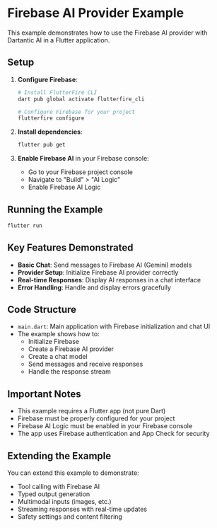 # Firebase AI Provider Example

This example demonstrates how to use the Firebase AI provider with Dartantic AI in a Flutter application.

## Setup

1. **Configure Firebase**:
   ```bash
   # Install FlutterFire CLI
   dart pub global activate flutterfire_cli
   
   # Configure Firebase for your project
   flutterfire configure
   ```

2. **Install dependencies**:
   ```bash
   flutter pub get
   ```

3. **Enable Firebase AI** in your Firebase console:
   - Go to your Firebase project console
   - Navigate to "Build" > "AI Logic" 
   - Enable Firebase AI Logic

## Running the Example

```bash
flutter run
```

## Key Features Demonstrated

- **Basic Chat**: Send messages to Firebase AI (Gemini) models
- **Provider Setup**: Initialize Firebase AI provider correctly
- **Real-time Responses**: Display AI responses in a chat interface
- **Error Handling**: Handle and display errors gracefully

## Code Structure

- `main.dart`: Main application with Firebase initialization and chat UI
- The example shows how to:
  - Initialize Firebase
  - Create a Firebase AI provider
  - Create a chat model
  - Send messages and receive responses
  - Handle the response stream

## Important Notes

- This example requires a Flutter app (not pure Dart)
- Firebase must be properly configured for your project
- Firebase AI Logic must be enabled in your Firebase console
- The app uses Firebase authentication and App Check for security

## Extending the Example

You can extend this example to demonstrate:
- Tool calling with Firebase AI
- Typed output generation
- Multimodal inputs (images, etc.)
- Streaming responses with real-time updates
- Safety settings and content filtering